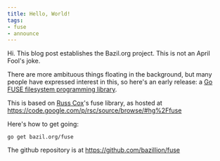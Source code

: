 ```yaml
---
title: Hello, World!
tags:
- fuse
- announce
---
```


Hi. This blog post establishes the Bazil.org project. This is not an
April Fool's joke.

There are more ambituous things floating in the background, but many
people have expressed interest in this, so here's an early release: a
[Go FUSE filesystem programming library](/fuse/).

This is based on [Russ Cox](http://swtch.com/~rsc/)'s fuse library, as
hosted at https://code.google.com/p/rsc/source/browse/#hg%2Ffuse

Here's how to get going:

    go get bazil.org/fuse

The github repository is at https://github.com/bazillion/fuse
